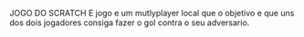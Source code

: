 JOGO DO SCRATCH
E jogo e um mutlyplayer local que o objetivo e que uns dos dois jogadores consiga fazer o gol contra o seu adversario.

